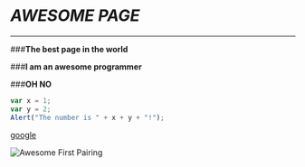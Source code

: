 # *AWESOME PAGE*

***

###**The best page in the world**

###**I am an awesome programmer**

###**OH NO**


```javascript
var x = 1;
var y = 2;
Alert("The number is " + x + y + "!");
```

[google](http://www.google.com "it is google")

![Awesome First Pairing](http://i.imgur.com/KGc8pW7.png "Awesome first pairing")

